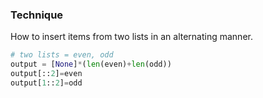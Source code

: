 ### Technique
How to insert items from two lists in an alternating manner.
```python
# two lists = even, odd
output = [None]*(len(even)+len(odd))
output[::2]=even
output[1::2]=odd
```
